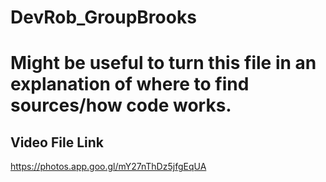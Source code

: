 # DevRob_GroupBrooks
# Might be useful to turn this file in an explanation of where to find sources/how code works.


## Video File Link
https://photos.app.goo.gl/mY27nThDz5jfgEqUA
